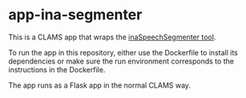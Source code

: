 # app-ina-segmenter
This is a CLAMS app that wraps the [inaSpeechSegmenter tool](https://github.com/ina-foss/inaSpeechSegmenter).

To run the app in this repository, either use the Dockerfile to install its dependencies 
or make sure the run environment corresponds to the instructions in the Dockerfile.

The app runs as a Flask app in the normal CLAMS way.

